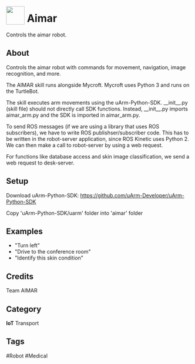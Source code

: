 # <img src="https://raw.githack.com/FortAwesome/Font-Awesome/master/svgs/solid/robot.svg" card_color="#40DBB0" width="50" height="50" style="vertical-align:bottom"/> Aimar
Controls the aimar robot.

## About
Controls the aimar robot with commands for movement, navigation, image recognition, and more.

The AIMAR skill runs alongside Mycroft. Mycroft uses Python 3 and runs on the TurtleBot.

The skill executes arm movements using the uArm-Python-SDK. \_\_init\_\_.py (skill file) should not directly call SDK functions.
Instead, \_\_init\_\_.py imports aimar_arm.py and the SDK is imported in aimar_arm.py.

To send ROS messages (if we are using a library that uses ROS subscribers), we have to write ROS publishser/subscriber code.
This has to be written in the robot-server application, since ROS Kinetic uses Python 2.
We can then make a call to robot-server by using a web request.

For functions like database access and skin image classification, we send a web request to desk-server.

## Setup
Download uArm-Python-SDK: https://github.com/uArm-Developer/uArm-Python-SDK

Copy 'uArm-Python-SDK/uarm' folder into 'aimar' folder

## Examples
* "Turn left"
* "Drive to the conference room"
* "Identify this skin condition"

## Credits
Team AIMAR

## Category
**IoT**
Transport

## Tags
#Robot
#Medical

